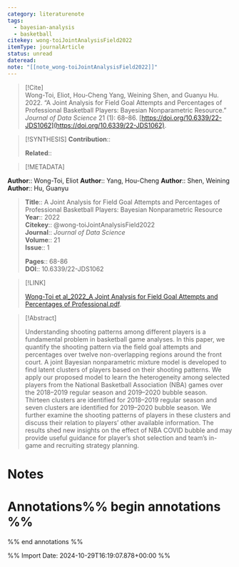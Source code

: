 ```yaml
---
category: literaturenote
tags:
  - bayesian-analysis
  - basketball
citekey: wong-toiJointAnalysisField2022
itemType: journalArticle
status: unread
dateread: 
note: "[[note_wong-toiJointAnalysisField2022]]"
---
```


> [!Cite]  
> Wong-Toi, Eliot, Hou-Cheng Yang, Weining Shen, and Guanyu Hu. 2022. “A Joint Analysis for Field Goal Attempts and Percentages of Professional Basketball Players: Bayesian Nonparametric Resource.” _Journal of Data Science_ 21 (1): 68–86. [https://doi.org/10.6339/22-JDS1062](https://doi.org/10.6339/22-JDS1062).

> [!SYNTHESIS] 
>**Contribution**::
>
>**Related**:: 
>

> [!METADATA]  
>
**Author**:: Wong-Toi, Eliot
**Author**:: Yang, Hou-Cheng
**Author**:: Shen, Weining
**Author**:: Hu, Guanyu<br>
> **Title**:: A Joint Analysis for Field Goal Attempts and Percentages of Professional Basketball Players: Bayesian Nonparametric Resource    
> **Year**:: 2022     
> **Citekey**:: @wong-toiJointAnalysisField2022    
>**Journal**:: *Journal of Data Science*    
>**Volume**:: 21    
>**Issue**:: 1     
>    
>    
>     
> **Pages**:: 68-86    
>**DOI**:: 10.6339/22-JDS1062    
>

> [!LINK] 
>
> [Wong-Toi et al_2022_A Joint Analysis for Field Goal Attempts and Percentages of Professional.pdf](file:///Users/steven/Library/Mobile%20Documents/com~apple~CloudDocs/Zotero/bibliography/Journal%20of%20Data%20Science/2022/Wong-Toi%20et%20al_2022_A%20Joint%20Analysis%20for%20Field%20Goal%20Attempts%20and%20Percentages%20of%20Professional.pdf).

>[!Abstract]
>
>Understanding shooting patterns among different players is a fundamental problem in basketball game analyses. In this paper, we quantify the shooting pattern via the field goal attempts and percentages over twelve non-overlapping regions around the front court. A joint Bayesian nonparametric mixture model is developed to find latent clusters of players based on their shooting patterns. We apply our proposed model to learn the heterogeneity among selected players from the National Basketball Association (NBA) games over the 2018–2019 regular season and 2019–2020 bubble season. Thirteen clusters are identified for 2018–2019 regular season and seven clusters are identified for 2019–2020 bubble season. We further examine the shooting patterns of players in these clusters and discuss their relation to players’ other available information. The results shed new insights on the effect of NBA COVID bubble and may provide useful guidance for player’s shot selection and team’s in-game and recruiting strategy planning.
>>


# Notes<br>
# Annotations%% begin annotations %%  
 
  
%% end annotations %%

%% Import Date: 2024-10-29T16:19:07.878+00:00 %%
